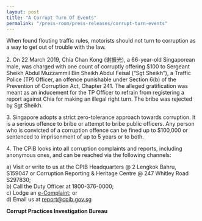 ```yaml
---
layout: post
title: "A Corrupt Turn Of Events"
permalink: "/press-room/press-releases/corrupt-turn-events"
---
```

When found flouting traffic rules, motorists should not turn to corruption as a way to get out of trouble with the law. 

2\.          On 22 March 2019, Chia Chan Kong (谢振光), a 66-year-old Singaporean male, was charged with one count of corruptly offering $100 to Sergeant Sheikh Abdul Muzzammil Bin Sheikh Abdul Feisal (“Sgt Sheikh”), a Traffic Police (TP) Officer, an offence punishable under Section 6(b) of the Prevention of Corruption Act, Chapter 241. The alleged gratification was meant as an inducement for the TP Officer to refrain from registering a report against Chia for making an illegal right turn. The bribe was rejected by Sgt Sheikh. 

3\.          Singapore adopts a strict zero-tolerance approach towards corruption. It is a serious offence to bribe or attempt to bribe public officers. Any person who is convicted of a corruption offence can be fined up to $100,000 or sentenced to imprisonment of up to 5 years or to both.

4\.         The CPIB looks into all corruption complaints and reports, including anonymous ones, and can be reached via the following channels:

a) Visit or write to us at the CPIB Headquarters @ 2 Lengkok Bahru, S159047 or Corruption Reporting & Heritage Centre @ 247 Whitley Road S297830;<br />
b) Call the Duty Officer at 1800-376-0000;<br />
c) Lodge an [e-Complaint](/e-services/e-complaint-for-corrupt-conduct); or<br>
d) Email us at <a class="spamspan" href="mailto:report@cpib.gov.sg">report@cpib.gov.sg</a>

**Corrupt Practices Investigation Bureau**
